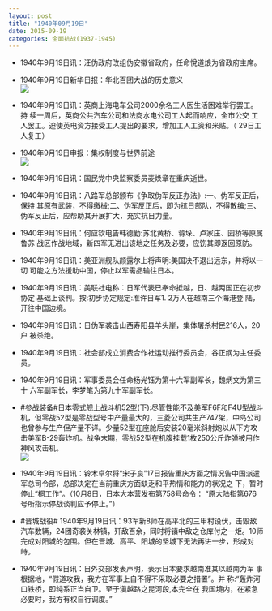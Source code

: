 ```yaml
---
layout: post
title: "1940年09月19日"
date: 2015-09-19
categories: 全面抗战(1937-1945)
---
```


<meta name="referrer" content="no-referrer" />

- 1940年9月19日讯：汪伪政府改组伪安徽省政府，任命悅道烺为省政府主席。 

- 1940年9月19日新华日报：华北百团大战的历史意义 <br/><img src="https://ww2.sinaimg.cn/large/aca367d8jw1ew84ebny93j211j0hmwla.jpg" />

- 1940年9月19日讯：英商上海电车公司2000余名工人因生活困难举行罢工。持 续一周后，英商公共汽车公司和法商水电公司工人起而响应，全市公交 工人罢工。迫使英电资方接受工人提出的要求，增加工人工资和米贴。（ 29日工人复工） 

- 1940年9月19日申报：集权制度与世界前途 <br/><img src="https://ww1.sinaimg.cn/large/aca367d8jw1ew82n7cuucj20tj0xftwv.jpg" />

- 1940年9月19日讯：国民党中央监察委员麦焕章在重庆逝世。 

- 1940年9月19日讯：八路军总部颁布《争取伪军反正办法》:一、伪军反正后，保持 其原有武装，不得缴械;二、伪军反正后，即为抗日部队，不得散编;三、 伪军反正后，应帮助其开展扩大，充实抗日力量。 

- 1940年9月19日讯：何应钦电告韩德勤:苏北黄桥、蒋垛、卢家庄、园桥等原属鲁苏 战区作战地域，新四军无进出该地之任务及必要，应饬其即返回原防。 

- 1940年9月19日讯：美亚洲舰队颜露尔上将声明:美国决不退出远东，并将以一切 可能之方法援助中国，停止以军需品输往日本。 

- 1940年9月19日讯：美联社电称：日军代表已奉命抵越，日、越两国正在初步协定 基础上谈判。按:初步协定规定:准许日军1. 2万人在越南三个海港登 陆，开往中国边境。 

- 1940年9月19日讯：日伪军袭击山西寿阳县羊头崖，集体屠杀村民216人，20户 被杀绝。 

- 1940年9月19日讯：社会部成立消费合作社运动推行委员会，谷正纲为主任委员。 

- 1940年9月19日讯：军事委员会任命杨光钰为第十六军副军长，魏炳文为第三十 六军副军长，李梦笔为第九十军副军长。 

- #参战装备#日本零式舰上战斗机52型(下):尽管性能不及美军F6F和F4U型战斗机，但零战52型是零战型号中产量最大的，三菱公司共生产747架，中岛公司也曾参与生产但产量不详。少量52型在座舱后安装20毫米斜射炮以从下方攻击美军B-29轰炸机。战争末期，零战52型在机腹挂载1枚250公斤炸弹被用作神风攻击机。 <br/><img src="https://ww3.sinaimg.cn/large/aca367d8jw1ew7j4w2icvj20b00jntcc.jpg" />

- 1940年9月19日讯：铃木卓尔将“宋子良”17日报告重庆方面之情况告中国派遣 军总司令部，总部决定在当前重庆方面缺乏和平热情和能力的状况之 下，暂时停止“桐工作”。（10月8日，日本大本营发布第758号命令： “原大陆指第676号所指示停战谈判应予停止。”） 

- #晋城战役# 1940年9月19日讯：93军新8师在高平北的三甲村设伏，击毁敌汽车数辆，24团奇袭关林镇，歼敌百余，同时将镇中敌之仓库付之一炬。10师完成对阳城的包围。但在晋城、高平、阳城的坚城下无法再进一步，形成对峙。 

- 1940年9月19日讯：日外交部发表声明，表示日本要求越南准其以越南为军 事根据地，“假道攻我，我方在军事上自不得不采取必要之措置”。并 称:“轰炸河口铁桥，即纯系正当自卫。至于滇越路之昆河段,本完全在 我国境内，在紧急必要时，我方有权自行调度。” 

